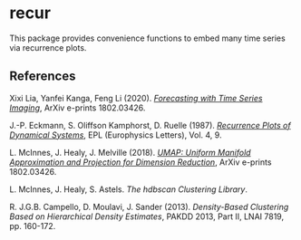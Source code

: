 
<!-- README.md is generated from README.Rmd. Please edit that file -->

# recur

<!-- badges: start -->

<!-- badges: end -->

This package provides convenience functions to embed many time series
via recurrence plots.

## References

Xixi Lia, Yanfei Kanga, Feng Li (2020). [*Forecasting with Time Series
Imaging*](https://arxiv.org/abs/1904.08064), ArXiv e-prints 1802.03426.

J.-P. Eckmann, S. Oliffson Kamphorst, D. Ruelle (1987). [*Recurrence
Plots of Dynamical
Systems*](https://iopscience.iop.org/article/10.1209/0295-5075/4/9/004),
EPL (Europhysics Letters), Vol. 4, 9.

L. McInnes, J. Healy, J. Melville (2018). [*UMAP: Uniform Manifold
Approximation and Projection for Dimension
Reduction*](https://arxiv.org/abs/1802.03426), ArXiv e-prints
1802.03426.

L. McInnes, J. Healy, S. Astels. *The hdbscan Clustering Library*.

R. J.G.B. Campello, D. Moulavi, J. Sander (2013). *Density-Based
Clustering Based on Hierarchical Density Estimates*, PAKDD 2013, Part
II, LNAI 7819, pp. 160-172.
